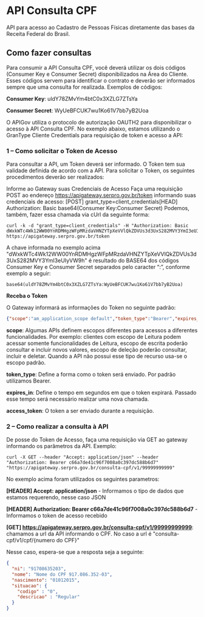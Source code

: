 # API Consulta CPF

API para acesso ao Cadastro de Pessoas Físicas diretamente das bases da Receita Federal do Brasil.

## Como fazer consultas

Para consumir a API Consulta CPF, você deverá utilizar os dois códigos (Consumer Key e Consumer Secret) disponibilizados na Área do Cliente. Esses códigos servem para identificar o contrato e deverão ser informados sempre que uma consulta for realizada.
Exemplos de códigos:

**Consumer Key**: uldY78ZMvYm4btC0x3XZLG7ZTsYa

**Consumer Secret**: WyUeBFCUK7wu1Ko61V7bb7yB2Uoa

O APIGov utiliza o protocolo de autorização OAUTH2 para disponibilizar o acesso à API Consulta CPF. No exemplo abaixo, estamos utilizando o GranType Cliente Credentials para requisição de token e acesso a API:

### 1 – Como solicitar o Token de Acesso
Para consultar a API, um Token deverá ser informado. O Token tem sua validade definida de acordo com a API. Para solicitar o Token, os seguintes procedimentos deverão ser realizados:

Informe ao Gateway suas Credenciais de Acesso
Faça uma requisição POST ao endereço https://apigateway.serpro.gov.br/token informando suas credenciais de acesso:
[POST] grant_type=client_credentials[HEAD] Authorization: Basic base64(Consumer Key:Consumer Secret)
Podemos, também, fazer essa chamada via cUrl da seguinte forma:

```curl
curl -k -d "grant_type=client_credentials" -H "Authorization: Basic dWxkWTc4Wk12WW00YnRDMHgzWFpMRzdaVHNZYTpXeVVlQkZDVUs3d3UxS282MVY3YmI3eUIyVW9h" https://apigateway.serpro.gov.br/token
```

A chave informada no exemplo acima "dWxkWTc4Wk12WW00YnRDMHgzWFpMRzdaVHNZYTpXeVVlQkZDVUs3d3UxS282MVY3YmI3eUIyVW9h" é resultado do BASE64 dos códigos Consumer Key e Consumer Secret separados pelo caracter “:”, conforme exemplo a seguir:

```curl
base64(uldY78ZMvYm4btC0x3XZLG7ZTsYa:WyUeBFCUK7wu1Ko61V7bb7yB2Uoa)
```

**Receba o Token**

O Gateway informará as informações do Token no seguinte padrão:

```json
{"scope":"am_application_scope default","token_type":"Bearer","expires_in":3295,"access_token":"c66a7de41c96f7008a0c397dc588b6d7"}
```

**scope**: Algumas APIs definem escopos diferentes para acessos a diferentes funcionalidades. Por exemplo: clientes com escopo de Leitura podem acessar somente funcionalidades de Leitura, escopo de escrita poderão consultar e incluir novos valores, escopo de deleção poderão consultar, incluir e deletar. Quando a API não possui esse tipo de recurso usa-se o escopo padrão.

**token_type**: Define a forma como o token será enviado. Por padrão utilizamos Bearer.

**expires_in**: Define o tempo em segundos em que o token expirará. Passado esse tempo será necessário realizar uma nova chamada.

**access_token**: O token a ser enviado durante a requisição.

### 2 – Como realizar a consulta à API

De posse do Token de Acesso, faça uma requisição via GET ao gateway informando os parâmetros da API. Exemplo:

```curlBearer
curl -X GET --header "Accept: application/json" --header "Authorization: Bearer c66a7de41c96f7008a0c397dc588b6d7" "https://apigateway.serpro.gov.br/consulta-cpf/v1/99999999999"
```

No exemplo acima foram utilizados os seguintes parametros:

**[HEADER] Accept: application/json** - Informamos o tipo de dados que estamos requerendo, nesse caso JSON

**[HEADER] Authorization: Bearer <span class="bearer">c66a7de41c96f7008a0c397dc588b6d7</span>** - Informamos o token de acesso recebido

**[GET] https://apigateway.serpro.gov.br/consulta-cpf/v1/99999999999**: chamamos a url da API informando o CPF. No caso a url é "consulta-cpf/v1/cpf/{numero do CPF}"

Nesse caso, espera-se que a resposta seja a seguinte:

```json
{
  "ni": "91708635203", 
  "nome": "Nome do CPF 917.086.352-03", 
  "nascimento": "01012015", 
  "situacao": {
    "codigo" : "0", 
    "descricao" : "Regular"
  }
}
```

